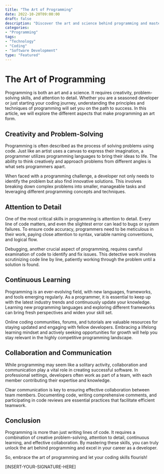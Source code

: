 ```yaml
---
title: "The Art of Programming"
date: 2022-10-20T09:00:00
draft: false
description: "Discover the art and science behind programming and master the skills to become a successful developer."
categories:
- "Programming"
tags:
- "Technology"
- "Coding"
- "Software Development"
type: "Featured"
---
```


# The Art of Programming

Programming is both an art and a science. It requires creativity, problem-solving skills, and attention to detail. Whether you are a seasoned developer or just starting your coding journey, understanding the principles and techniques of programming will set you on the path to success. In this article, we will explore the different aspects that make programming an art form.

## Creativity and Problem-Solving

Programming is often described as the process of solving problems using code. Just like an artist uses a canvas to express their imagination, a programmer utilizes programming languages to bring their ideas to life. The ability to think creatively and approach problems from different angles is what sets programmers apart.

When faced with a programming challenge, a developer not only needs to identify the problem but also find innovative solutions. This involves breaking down complex problems into smaller, manageable tasks and leveraging different programming concepts and techniques.

## Attention to Detail

One of the most critical skills in programming is attention to detail. Every line of code matters, and even the slightest error can lead to bugs or system failures. To ensure code accuracy, programmers need to be meticulous in their work, paying close attention to syntax, variable naming conventions, and logical flow.

Debugging, another crucial aspect of programming, requires careful examination of code to identify and fix issues. This detective work involves scrutinizing code line by line, patiently working through the problem until a solution is found.

## Continuous Learning

Programming is an ever-evolving field, with new languages, frameworks, and tools emerging regularly. As a programmer, it is essential to keep up with the latest industry trends and continuously update your knowledge. Learning new programming languages and exploring different frameworks can bring fresh perspectives and widen your skill set.

Online coding communities, forums, and tutorials are valuable resources for staying updated and engaging with fellow developers. Embracing a lifelong learning mindset and actively seeking opportunities for growth will help you stay relevant in the highly competitive programming landscape.

## Collaboration and Communication

While programming may seem like a solitary activity, collaboration and communication play a vital role in creating successful software. In professional settings, developers often work as part of a team, with each member contributing their expertise and knowledge.

Clear communication is key to ensuring effective collaboration between team members. Documenting code, writing comprehensive comments, and participating in code reviews are essential practices that facilitate efficient teamwork.

## Conclusion

Programming is more than just writing lines of code. It requires a combination of creative problem-solving, attention to detail, continuous learning, and effective collaboration. By mastering these skills, you can truly unlock the art behind programming and excel in your career as a developer.

So, embrace the art of programming and let your coding skills flourish!

[INSERT-YOUR-SIGNATURE-HERE]

